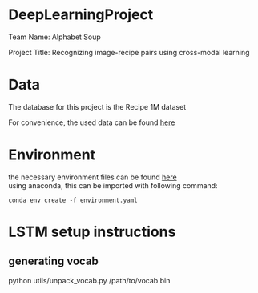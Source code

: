 # DeepLearningProject

Team Name: Alphabet Soup

Project Title: Recognizing image-recipe pairs using cross-modal learning

# Data
The database for this project is the Recipe 1M dataset

For convenience, the used data can be found [here](Database/DataDrive.txt)

# Environment
the necessary environment files can be found [here](environment.yaml)  
using anaconda, this can be imported with following command:
```
conda env create -f environment.yaml
```

# LSTM setup instructions
## generating vocab
python utils/unpack_vocab.py /path/to/vocab.bin
